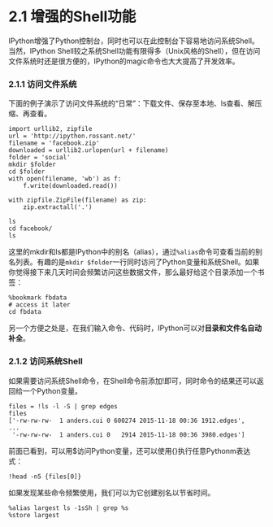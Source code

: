 # 2.1 增强的Shell功能

IPython增强了Python控制台，同时也可以在此控制台下容易地访问系统Shell。当然，IPython Shell较之系统Shell功能有限得多（Unix风格的Shell），但在访问文件系统时还是很方便的，IPython的magic命令也大大提高了开发效率。

### 2.1.1 访问文件系统

下面的例子演示了访问文件系统的“日常”：下载文件、保存至本地、ls查看、解压缩、再查看。

```
import urllib2, zipfile
url = 'http://ipython.rossant.net/'
filename = 'facebook.zip'
downloaded = urllib2.urlopen(url + filename)
folder = 'social'
mkdir $folder
cd $folder
with open(filename, 'wb') as f:
    f.write(downloaded.read())

with zipfile.ZipFile(filename) as zip:
    zip.extractall('.')

ls
cd facebook/
ls
```

这里的mkdir和ls都是IPython中的别名（alias），通过```%alias```命令可查看当前的别名列表。有趣的是```mkdir $folder```一行同时访问了Python变量和系统Shell。如果你觉得接下来几天时间会频繁访问这些数据文件，那么最好给这个目录添加一个书签：

```
%bookmark fbdata
# access it later
cd fbdata
```

另一个方便之处是，在我们输入命令、代码时，IPython可以对**目录和文件名自动补全**。

### 2.1.2 访问系统Shell

如果需要访问系统Shell命令，在Shell命令前添加!即可，同时命令的结果还可以返回给一个Python变量。

```
files = !ls -l -S | grep edges
files
['-rw-rw-rw-  1 anders.cui 0 600274 2015-11-18 00:36 1912.edges',
...
 '-rw-rw-rw-  1 anders.cui 0   2914 2015-11-18 00:36 3980.edges']
```

前面已看到，可以用$访问Python变量，还可以使用{}执行任意Pythonm表达式：

```
!head -n5 {files[0]}
```

如果发现某些命令频繁使用，我们可以为它创建别名以节省时间。

```
%alias largest ls -1sSh | grep %s
%store largest
```
